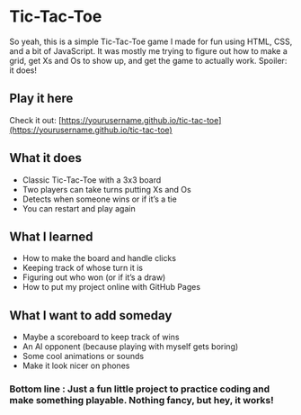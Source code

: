 # Tic-Tac-Toe 

So yeah, this is a simple Tic-Tac-Toe game I made for fun using HTML, CSS, and a bit of JavaScript. It was mostly me trying to figure out how to make a grid, get Xs and Os to show up, and get the game to actually work. Spoiler: it does!

## Play it here

Check it out: [https://yourusername.github.io/tic-tac-toe](https://yourusername.github.io/tic-tac-toe)

## What it does

- Classic Tic-Tac-Toe with a 3x3 board
- Two players can take turns putting Xs and Os
- Detects when someone wins or if it’s a tie
- You can restart and play again

## What I learned

- How to make the board and handle clicks
- Keeping track of whose turn it is
- Figuring out who won (or if it’s a draw)
- How to put my project online with GitHub Pages

## What I want to add someday

- Maybe a scoreboard to keep track of wins
- An AI opponent (because playing with myself gets boring)
- Some cool animations or sounds
- Make it look nicer on phones

### Bottom line : Just a fun little project to practice coding and make something playable. Nothing fancy, but hey, it works!


